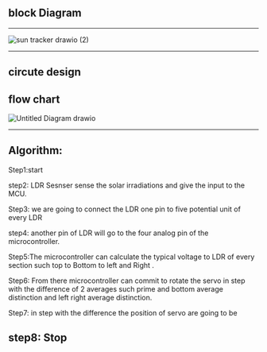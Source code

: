 ## block Diagram
--------------------------------------------------------------------------------


![sun tracker drawio (2)](https://user-images.githubusercontent.com/98837660/155744247-515f5ebe-9ca6-4bde-9b3e-bcc824673094.png)


-------------------------------------------------------------------

## circute design
 


## flow chart
![Untitled Diagram drawio](https://user-images.githubusercontent.com/98837660/155740785-495b0787-4485-4f7d-a15f-ff6a1c99da73.png)

-----------------------------------------------------------

## Algorithm:

  Step1:start   
  
  step2: LDR Sesnser sense the solar irradiations and give the input to the MCU. 
  
  Step3: we are going to connect the LDR one pin to five potential unit of every LDR 
  
  step4: another pin of LDR will go to the four analog pin of the microcontroller. 
  
  Step5:The microcontroller can calculate the typical voltage to LDR of every section such
      top to Bottom to left and Right .

  Step6: From there microcontroller can commit to rotate the servo in step with the
       difference of 2 averages such prime and bottom average distinction and left right
       average distinction.

  Step7: in step with the difference the position of servo are going to be

  step8: Stop
  ---------------------------------------
